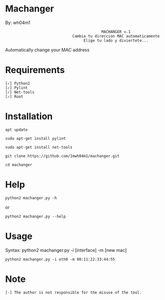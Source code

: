 # Machanger

By: wh04m1

                                               MACHANGER v.1
                                  Cambia tu direccion MAC automaticamente
                                       Elige tu lado y diviertete...
                                                 
Automatically change your MAC address


# Requirements

    [✓] Python2 
    [✓] Pylint 
    [✓] Net-tools
    [✓] Root

# Installation 

    apt update

    sudo apt-get install pylint 

    sudo apt-get install net-tools

    git clone https://github.com/1mwh04m1/machanger.git

    cd machanger

# Help

    python2 machanger.py -h 

or

    python2 machanger.py --help

# Usage

Syntax: python2 machanger.py -i [interface] -m [new mac]

    python2 machanger.py -i eth0 -m 00:11:22:33:44:55
    
# Note

    [-] The author is not responsible for the misuse of the tool.
